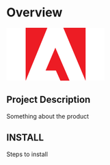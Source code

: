 # Overview

![Adobe](assets/adobe_standard_logo.png "Adobe")

## Project Description

Something about the product

## INSTALL

Steps to install
